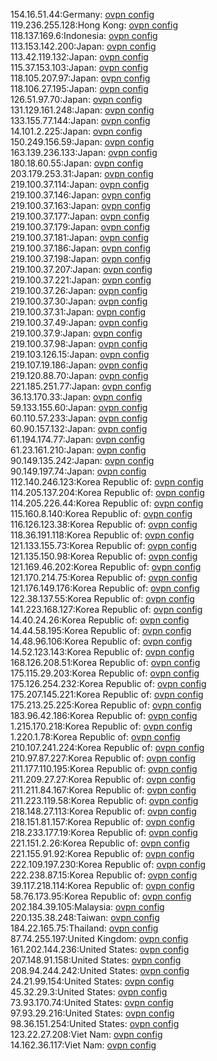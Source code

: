 154.16.51.44:Germany: [ovpn config](vpn/154_16_51_44.ovpn)  
119.236.255.128:Hong Kong: [ovpn config](vpn/119_236_255_128.ovpn)  
118.137.169.6:Indonesia: [ovpn config](vpn/118_137_169_6.ovpn)  
113.153.142.200:Japan: [ovpn config](vpn/113_153_142_200.ovpn)  
113.42.119.132:Japan: [ovpn config](vpn/113_42_119_132.ovpn)  
115.37.153.103:Japan: [ovpn config](vpn/115_37_153_103.ovpn)  
118.105.207.97:Japan: [ovpn config](vpn/118_105_207_97.ovpn)  
118.106.27.195:Japan: [ovpn config](vpn/118_106_27_195.ovpn)  
126.51.97.70:Japan: [ovpn config](vpn/126_51_97_70.ovpn)  
131.129.161.248:Japan: [ovpn config](vpn/131_129_161_248.ovpn)  
133.155.77.144:Japan: [ovpn config](vpn/133_155_77_144.ovpn)  
14.101.2.225:Japan: [ovpn config](vpn/14_101_2_225.ovpn)  
150.249.156.59:Japan: [ovpn config](vpn/150_249_156_59.ovpn)  
163.139.236.133:Japan: [ovpn config](vpn/163_139_236_133.ovpn)  
180.18.60.55:Japan: [ovpn config](vpn/180_18_60_55.ovpn)  
203.179.253.31:Japan: [ovpn config](vpn/203_179_253_31.ovpn)  
219.100.37.114:Japan: [ovpn config](vpn/219_100_37_114.ovpn)  
219.100.37.146:Japan: [ovpn config](vpn/219_100_37_146.ovpn)  
219.100.37.163:Japan: [ovpn config](vpn/219_100_37_163.ovpn)  
219.100.37.177:Japan: [ovpn config](vpn/219_100_37_177.ovpn)  
219.100.37.179:Japan: [ovpn config](vpn/219_100_37_179.ovpn)  
219.100.37.181:Japan: [ovpn config](vpn/219_100_37_181.ovpn)  
219.100.37.186:Japan: [ovpn config](vpn/219_100_37_186.ovpn)  
219.100.37.198:Japan: [ovpn config](vpn/219_100_37_198.ovpn)  
219.100.37.207:Japan: [ovpn config](vpn/219_100_37_207.ovpn)  
219.100.37.221:Japan: [ovpn config](vpn/219_100_37_221.ovpn)  
219.100.37.26:Japan: [ovpn config](vpn/219_100_37_26.ovpn)  
219.100.37.30:Japan: [ovpn config](vpn/219_100_37_30.ovpn)  
219.100.37.31:Japan: [ovpn config](vpn/219_100_37_31.ovpn)  
219.100.37.49:Japan: [ovpn config](vpn/219_100_37_49.ovpn)  
219.100.37.9:Japan: [ovpn config](vpn/219_100_37_9.ovpn)  
219.100.37.98:Japan: [ovpn config](vpn/219_100_37_98.ovpn)  
219.103.126.15:Japan: [ovpn config](vpn/219_103_126_15.ovpn)  
219.107.19.186:Japan: [ovpn config](vpn/219_107_19_186.ovpn)  
219.120.88.70:Japan: [ovpn config](vpn/219_120_88_70.ovpn)  
221.185.251.77:Japan: [ovpn config](vpn/221_185_251_77.ovpn)  
36.13.170.33:Japan: [ovpn config](vpn/36_13_170_33.ovpn)  
59.133.155.60:Japan: [ovpn config](vpn/59_133_155_60.ovpn)  
60.110.57.233:Japan: [ovpn config](vpn/60_110_57_233.ovpn)  
60.90.157.132:Japan: [ovpn config](vpn/60_90_157_132.ovpn)  
61.194.174.77:Japan: [ovpn config](vpn/61_194_174_77.ovpn)  
61.23.161.210:Japan: [ovpn config](vpn/61_23_161_210.ovpn)  
90.149.135.242:Japan: [ovpn config](vpn/90_149_135_242.ovpn)  
90.149.197.74:Japan: [ovpn config](vpn/90_149_197_74.ovpn)  
112.140.246.123:Korea Republic of: [ovpn config](vpn/112_140_246_123.ovpn)  
114.205.137.204:Korea Republic of: [ovpn config](vpn/114_205_137_204.ovpn)  
114.205.226.44:Korea Republic of: [ovpn config](vpn/114_205_226_44.ovpn)  
115.160.8.140:Korea Republic of: [ovpn config](vpn/115_160_8_140.ovpn)  
116.126.123.38:Korea Republic of: [ovpn config](vpn/116_126_123_38.ovpn)  
118.36.191.118:Korea Republic of: [ovpn config](vpn/118_36_191_118.ovpn)  
121.133.155.73:Korea Republic of: [ovpn config](vpn/121_133_155_73.ovpn)  
121.135.150.98:Korea Republic of: [ovpn config](vpn/121_135_150_98.ovpn)  
121.169.46.202:Korea Republic of: [ovpn config](vpn/121_169_46_202.ovpn)  
121.170.214.75:Korea Republic of: [ovpn config](vpn/121_170_214_75.ovpn)  
121.176.149.176:Korea Republic of: [ovpn config](vpn/121_176_149_176.ovpn)  
122.38.137.55:Korea Republic of: [ovpn config](vpn/122_38_137_55.ovpn)  
141.223.168.127:Korea Republic of: [ovpn config](vpn/141_223_168_127.ovpn)  
14.40.24.26:Korea Republic of: [ovpn config](vpn/14_40_24_26.ovpn)  
14.44.58.195:Korea Republic of: [ovpn config](vpn/14_44_58_195.ovpn)  
14.48.96.106:Korea Republic of: [ovpn config](vpn/14_48_96_106.ovpn)  
14.52.123.143:Korea Republic of: [ovpn config](vpn/14_52_123_143.ovpn)  
168.126.208.51:Korea Republic of: [ovpn config](vpn/168_126_208_51.ovpn)  
175.115.29.203:Korea Republic of: [ovpn config](vpn/175_115_29_203.ovpn)  
175.126.254.232:Korea Republic of: [ovpn config](vpn/175_126_254_232.ovpn)  
175.207.145.221:Korea Republic of: [ovpn config](vpn/175_207_145_221.ovpn)  
175.213.25.225:Korea Republic of: [ovpn config](vpn/175_213_25_225.ovpn)  
183.96.42.186:Korea Republic of: [ovpn config](vpn/183_96_42_186.ovpn)  
1.215.170.218:Korea Republic of: [ovpn config](vpn/1_215_170_218.ovpn)  
1.220.1.78:Korea Republic of: [ovpn config](vpn/1_220_1_78.ovpn)  
210.107.241.224:Korea Republic of: [ovpn config](vpn/210_107_241_224.ovpn)  
210.97.87.227:Korea Republic of: [ovpn config](vpn/210_97_87_227.ovpn)  
211.177.110.195:Korea Republic of: [ovpn config](vpn/211_177_110_195.ovpn)  
211.209.27.27:Korea Republic of: [ovpn config](vpn/211_209_27_27.ovpn)  
211.211.84.167:Korea Republic of: [ovpn config](vpn/211_211_84_167.ovpn)  
211.223.119.58:Korea Republic of: [ovpn config](vpn/211_223_119_58.ovpn)  
218.148.27.113:Korea Republic of: [ovpn config](vpn/218_148_27_113.ovpn)  
218.151.81.157:Korea Republic of: [ovpn config](vpn/218_151_81_157.ovpn)  
218.233.177.19:Korea Republic of: [ovpn config](vpn/218_233_177_19.ovpn)  
221.151.2.26:Korea Republic of: [ovpn config](vpn/221_151_2_26.ovpn)  
221.155.91.92:Korea Republic of: [ovpn config](vpn/221_155_91_92.ovpn)  
222.109.197.230:Korea Republic of: [ovpn config](vpn/222_109_197_230.ovpn)  
222.238.87.15:Korea Republic of: [ovpn config](vpn/222_238_87_15.ovpn)  
39.117.218.114:Korea Republic of: [ovpn config](vpn/39_117_218_114.ovpn)  
58.76.173.95:Korea Republic of: [ovpn config](vpn/58_76_173_95.ovpn)  
202.184.39.105:Malaysia: [ovpn config](vpn/202_184_39_105.ovpn)  
220.135.38.248:Taiwan: [ovpn config](vpn/220_135_38_248.ovpn)  
184.22.165.75:Thailand: [ovpn config](vpn/184_22_165_75.ovpn)  
87.74.255.197:United Kingdom: [ovpn config](vpn/87_74_255_197.ovpn)  
161.202.144.236:United States: [ovpn config](vpn/161_202_144_236.ovpn)  
207.148.91.158:United States: [ovpn config](vpn/207_148_91_158.ovpn)  
208.94.244.242:United States: [ovpn config](vpn/208_94_244_242.ovpn)  
24.21.99.154:United States: [ovpn config](vpn/24_21_99_154.ovpn)  
45.32.29.3:United States: [ovpn config](vpn/45_32_29_3.ovpn)  
73.93.170.74:United States: [ovpn config](vpn/73_93_170_74.ovpn)  
97.93.29.216:United States: [ovpn config](vpn/97_93_29_216.ovpn)  
98.36.151.254:United States: [ovpn config](vpn/98_36_151_254.ovpn)  
123.22.27.208:Viet Nam: [ovpn config](vpn/123_22_27_208.ovpn)  
14.162.36.117:Viet Nam: [ovpn config](vpn/14_162_36_117.ovpn)  
